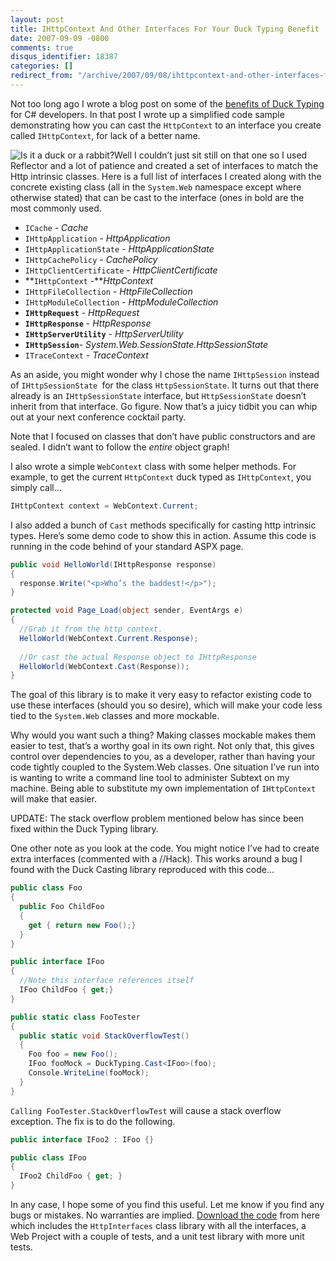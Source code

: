 ```yaml
---
layout: post
title: IHttpContext And Other Interfaces For Your Duck Typing Benefit
date: 2007-09-09 -0800
comments: true
disqus_identifier: 18387
categories: []
redirect_from: "/archive/2007/09/08/ihttpcontext-and-other-interfaces-for-your-duck-typing-benefit.aspx/"
---
```


Not too long ago I wrote a blog post on some of the [benefits of Duck
Typing](http://haacked.com/archive/2007/08/19/why-duck-typing-matters-to-c-developers.aspx "How Duck Typing Benefits C# Developers")
for C\# developers. In that post I wrote up a simplified code sample
demonstrating how you can cast the `HttpContext` to an interface you
create called `IHttpContext`, for lack of a better name.

![Is it a duck or a
rabbit?](http://haacked.com/images/haacked_com/WindowsLiveWriter/WhyDuckTypingMattersInC_919F/duckrabbitphil_thumb.png)Well
I couldn’t just sit still on that one so I used Reflector and a lot of
patience and created a set of interfaces to match the Http intrinsic
classes. Here is a full list of interfaces I created along with the
concrete existing class (all in the `System.Web` namespace except where
otherwise stated) that can be cast to the interface (ones in bold are
the most commonly used.

-   `ICache` - *Cache*
-   `IHttpApplication` - *HttpApplication*
-   `IHttpApplicationState` - *HttpApplicationState*
-   `IHttpCachePolicy` - *CachePolicy*
-   `IHttpClientCertificate` - *HttpClientCertificate*
-   **`IHttpContext` -***HttpContext*
-   `IHttpFileCollection` - *HttpFileCollection*
-   `IHttpModuleCollection` - *HttpModuleCollection*
-   **`IHttpRequest`** - *HttpRequest*
-   **`IHttpResponse`** - *HttpResponse*
-   **`IHttpServerUtility`** - *HttpServerUtility*
-   **`IHttpSession`**- *System.Web.SessionState.HttpSessionState*
-   `ITraceContext` - *TraceContext*

As an aside, you might wonder why I chose the name `IHttpSession`
instead of `IHttpSessionState `for the class `HttpSessionState`. It
turns out that there already is an `IHttpSessionState` interface, but
`HttpSessionState` doesn’t inherit from that interface. Go figure. Now
that’s a juicy tidbit you can whip out at your next conference cocktail
party.

Note that I focused on classes that don’t have public constructors and
are sealed. I didn’t want to follow the *entire* object graph!

I also wrote a simple `WebContext` class with some helper methods. For
example, to get the current `HttpContext` duck typed as `IHttpContext`,
you simply call...

```csharp
IHttpContext context = WebContext.Current;
```

I also added a bunch of `Cast` methods specifically for casting http
intrinsic types. Here’s some demo code to show this in action. Assume
this code is running in the code behind of your standard ASPX page.

```csharp
public void HelloWorld(IHttpResponse response)
{
  response.Write("<p>Who’s the baddest!</p>");
}

protected void Page_Load(object sender, EventArgs e)
{
  //Grab it from the http context.
  HelloWorld(WebContext.Current.Response);
  
  //Or cast the actual Response object to IHttpResponse
  HelloWorld(WebContext.Cast(Response));
}
```

The goal of this library is to make it very easy to refactor existing
code to use these interfaces (should you so desire), which will make
your code less tied to the `System.Web` classes and more mockable.

Why would you want such a thing? Making classes mockable makes them
easier to test, that’s a worthy goal in its own right. Not only that,
this gives control over dependencies to you, as a developer, rather than
having your code tightly coupled to the System.Web classes. One
situation I’ve run into is wanting to write a command line tool to
administer Subtext on my machine. Being able to substitute my own
implementation of `IHttpContext` will make that easier.

UPDATE: The stack overflow problem mentioned below has since been fixed
within the Duck Typing library.

One other note as you look at the code. You might notice I’ve had to
create extra interfaces (commented with a //Hack). This works around a
bug I found with the Duck Casting library reproduced with this code...

```csharp
public class Foo
{
  public Foo ChildFoo
  {
    get { return new Foo();}
  }
}

public interface IFoo
{
  //Note this interface references itself
  IFoo ChildFoo { get;}
}

public static class FooTester
{
  public static void StackOverflowTest()
  {
    Foo foo = new Foo();
    IFoo fooMock = DuckTyping.Cast<IFoo>(foo);
    Console.WriteLine(fooMock);
  }
}
```

`Calling FooTester.StackOverflowTest` will cause a stack overflow
exception. The fix is to do the following.

```csharp
public interface IFoo2 : IFoo {}

public class IFoo
{
  IFoo2 ChildFoo { get; }
}
```

In any case, I hope some of you find this useful. Let me know if you
find any bugs or mistakes. No warranties are implied. [Download the
code](http://haacked.com.nyud.net/code/HttpInterfaces.zip "Http Interfaces Code")
from here which includes the `HttpInterfaces` class library with all the
interfaces, a Web Project with a couple of tests, and a unit test
library with more unit tests.

